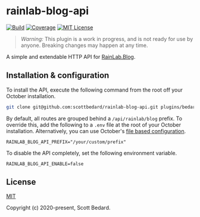 # rainlab-blog-api

[![Build](https://img.shields.io/circleci/build/github/scottbedard/rainlab-blog-api)](https://circleci.com/gh/scottbedard/rainlab-blog-api)
[![Coverage](https://img.shields.io/codecov/c/github/scottbedard/rainlab-blog-api)](https://codecov.io/gh/scottbedard/rainlab-blog-api)
[![MIT License](https://img.shields.io/github/license/scottbedard/rainlab-blog-api?color=blue)](https://github.com/scottbedard/rainlab-blog-api/blob/master/LICENSE)

> *Warning:* This plugin is a work in progress, and is not ready for use by anyone. Breaking changes may happen at any time.

A simple and extendable HTTP API for [RainLab.Blog](https://github.com/rainlab/blog-plugin).

## Installation & configuration

To install the API, execute the following command from the root off your October installation.

```bash
git clone git@github.com:scottbedard/rainlab-blog-api.git plugins/bedard/rainlabblogapi
```

By default, all routes are grouped behind a `/api/rainlab/blog` prefix. To override this, add the following to a `.env` file at the root of your October installation. Alternatively, you can use October's [file based configuration](https://octobercms.com/docs/plugin/settings#file-configuration).

```
RAINLAB_BLOG_API_PREFIX="/your/custom/prefix"
```

To disable the API completely, set the following environment variable.

```
RAINLAB_BLOG_API_ENABLE=false
```

## License

[MIT](https://github.com/scottbedard/rainlab-blog-api/blob/master/LICENSE)

Copyright (c) 2020-present, Scott Bedard.
